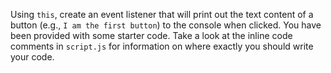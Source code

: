 Using `this`, create an event listener that will print out the text content of a button (e.g., `I am the first button`) to the console when clicked. You have been provided with some starter code. Take a look at the inline code comments in `script.js` for information on where exactly you should write your code.  

